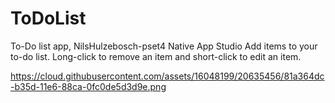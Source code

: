 # ToDoList
To-Do list app, NilsHulzebosch-pset4 Native App Studio
Add items to your to-do list. Long-click to remove an item and short-click to edit an item.

https://cloud.githubusercontent.com/assets/16048199/20635456/81a364dc-b35d-11e6-88ca-0fc0de5d3d9e.png
